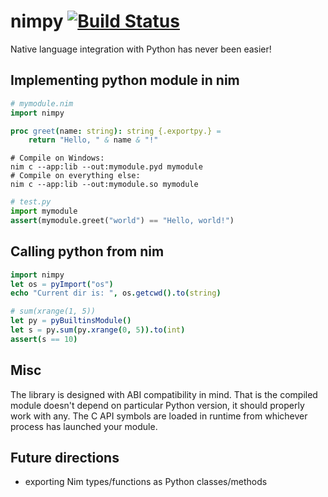 # nimpy [![Build Status](https://travis-ci.org/yglukhov/nimpy.svg?branch=master)](https://travis-ci.org/yglukhov/nimpy)

Native language integration with Python has never been easier!

## Implementing python module in nim
```nim
# mymodule.nim
import nimpy

proc greet(name: string): string {.exportpy.} =
    return "Hello, " & name & "!"
```

```
# Compile on Windows:
nim c --app:lib --out:mymodule.pyd mymodule
# Compile on everything else:
nim c --app:lib --out:mymodule.so mymodule
```

```py
# test.py
import mymodule
assert(mymodule.greet("world") == "Hello, world!")
```

## Calling python from nim
```nim
import nimpy
let os = pyImport("os")
echo "Current dir is: ", os.getcwd().to(string)

# sum(xrange(1, 5))
let py = pyBuiltinsModule()
let s = py.sum(py.xrange(0, 5)).to(int)
assert(s == 10)
```

## Misc
The library is designed with ABI compatibility in mind. That is
the compiled module doesn't depend on particular Python version, it should
properly work with any. The C API symbols are loaded in runtime from whichever
process has launched your module.

## Future directions
* exporting Nim types/functions as Python classes/methods
